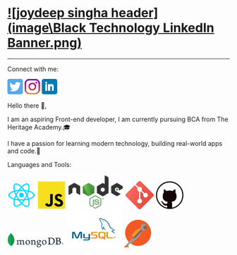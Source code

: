 # [![joydeep singha header](image\Black Technology LinkedIn Banner.png)]()

  ---
Connect with me:

[![Git Logo](icon/twitter.png)](https://twitter.com/JoydeepSingha7)
[![Git Logo](icon/instagram.png)](https://www.instagram.com/_the.jds/)
[![Git Logo](icon/linkedin.png)](https://www.linkedin.com/in/joydeep-singha-7a160664/)

Hello there 👋,

I am an aspiring Front-end developer, I am currently pursuing BCA from The Heritage Academy.:mortar_board:
 
I have a passion for learning modern technology, building real-world apps and code.:iphone:

Languages and Tools:

![Git Logo](icon/react.png)
![Git Logo](icon/javascript.png)
![Git Logo](icon/node-js.png)
![Git Logo](icon/git.png)
![Git Logo](icon/github.png)
![Git Logo](icon/mongodb.png)
![Git Logo](icon/mysql.png)
![Git Logo](icon/postman.png)
